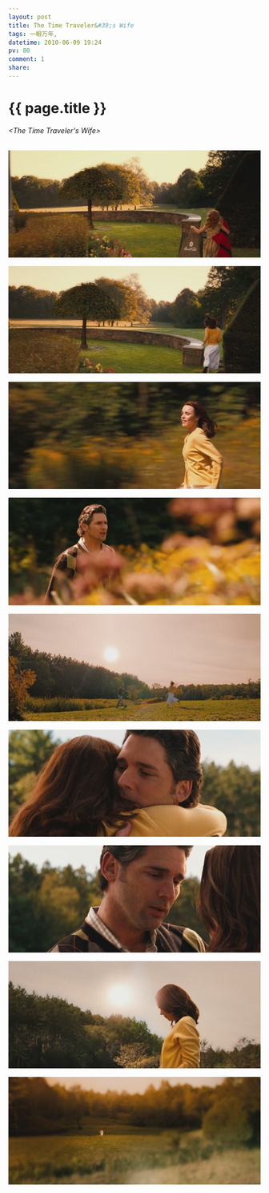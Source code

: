 ```yaml
---
layout: post
title: The Time Traveler&#39;s Wife
tags: 一眼万年,
datetime: 2010-06-09 19:24
pv: 80
comment: 1
share: 
---
```


{{ page.title }}
================

 <p><em>&lt;The Time Traveler's Wife&gt;</em></p><p> </p><p><em><br /><img small="0" src="/images/2ff6731f0fc862f4a7866993.jpg"                                       /></em></p><p><em><img small="0" src="/images/2663e0fdec64632a09244d93.jpg"                                       /></em></p><p><em><img small="0" src="/images/a386e735a2f831b7a61e1293.jpg"                                       /></em></p><p><em><img small="0" src="/images/953aef01ac92453f738da59c.jpg"                                       /></em></p><p><em><img small="0" src="/images/81e959b3c626f19bd9335a93.jpg"                                       /></em></p><p><em><img small="0" src="/images/e7a1d018d97869884aedbc9c.jpg"                                       /></em></p><p><em><img small="0" src="/images/644c5cd165da41ef572c849c.jpg"                                       /></em></p><p><em><img small="0" src="/images/50f276a45b20bacb9052ee9c.jpg"                                       /></em></p><em><p><em><img small="0" src="/images/4b5f60d14b2d0a049b50279c.jpg"                                       /></em></p></em><p> </p> 

